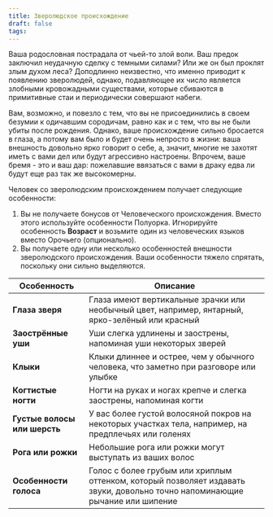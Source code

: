 ```yaml
---
title: Зверолюдское происхождение
draft: false
tags:
---
```

Ваша родословная пострадала от чьей-то злой воли. Ваш предок заключил неудачную сделку с темными силами? Или же он был проклят злым духом леса? Доподлинно неизвестно, что именно приводит к появлению зверолюдей, однако, подавляющее их число является злобными кровожадными существами, которые сбиваются в примитивные стаи и периодически совершают набеги.

Вам, возможно, и повезло с тем, что вы не присоединились в своем безумии к одичавшим сородичам, равно как и с тем, что вы не были убиты после рождения. Однако, ваше происхождение сильно бросается в глаза, а потому вам было и будет очень непросто в жизни: ваша внешность довольно ярко говорит о себе, а, значит, многие не захотят иметь с вами дел или будут агрессивно настроены. Впрочем, ваше бремя - это и ваш дар: пожелавшие ввязаться с вами в драку едва ли будут еще раз так же высокомерны.

Человек со зверолюдским происхождением получает следующие особенности:
1. Вы не получаете бонусов от Человеческого происхождения. Вместо этого используйте особенности Полуорка. Игнорируйте особенность **Возраст** и возьмите один из человеческих языков вместо Орочьего (опционально).
2. Вы получаете одну или несколько особенностей внешности зверолюдского  происхождения. Ваши особенности тяжело спрятать, поскольку они сильно выделяются.

| Особенность                  | Описание                                                                                                                     |
| ---------------------------- | ---------------------------------------------------------------------------------------------------------------------------- |
| **Глаза зверя**              | Глаза имеют вертикальные зрачки или необычный цвет, например, янтарный, ярко-зелёный или красный                             |
| **Заострённые уши**          | Уши слегка удлинены и заострены, напоминая уши некоторых зверей                                                              |
| **Клыки**                    | Клыки длиннее и острее, чем у обычного человека, что заметно при разговоре или улыбке                                        |
| **Когтистые ногти**          | Ногти на руках и ногах крепче и слегка заострены, напоминая когти                                                            |
| **Густые волосы или шерсть** | У вас более густой волосяной покров на некоторых участках тела, например, на предплечьях или голенях                         |
| **Рога или рожки**           | Небольшие рога или рожки могут выступать из ваших волос                                                                      |
| **Особенности голоса**       | Голос с более грубым или хриплым оттенком, который позволяет издавать звуки, довольно точно напоминающие рычание или шипение |